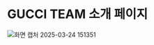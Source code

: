 # GUCCI TEAM 소개 페이지

![화면 캡처 2025-03-24 151351](https://github.com/user-attachments/assets/d7e9716a-a702-447a-95d4-7fc3261b0f99)
